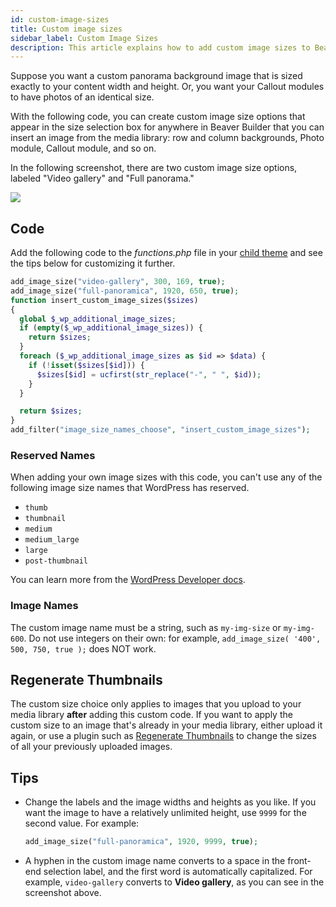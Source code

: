 ```yaml
---
id: custom-image-sizes
title: Custom image sizes
sidebar_label: Custom Image Sizes
description: This article explains how to add custom image sizes to Beaver Builder modules.
---
```


Suppose you want a custom panorama background image that is sized exactly to your content width and height. Or, you want your Callout modules to have photos of an identical size.

With the following code, you can create custom image size options that appear in the size selection box for anywhere in Beaver Builder that you can insert an image from the media library: row and column backgrounds, Photo module, Callout module, and so on.

In the following screenshot, there are two custom image size options, labeled "Video gallery" and "Full panorama."

![](/img/beaver-builder/advanced--custom-image-sizes--1.jpg)

## Code

Add the following code to the _functions.php_ file in your [child theme](/bb-theme/getting-started/do-i-need-to-install-the-beaver-builder-child-theme) and see the tips below for customizing it further.

```php
add_image_size("video-gallery", 300, 169, true);
add_image_size("full-panoramica", 1920, 650, true);
function insert_custom_image_sizes($sizes)
{
  global $_wp_additional_image_sizes;
  if (empty($_wp_additional_image_sizes)) {
    return $sizes;
  }
  foreach ($_wp_additional_image_sizes as $id => $data) {
    if (!isset($sizes[$id])) {
      $sizes[$id] = ucfirst(str_replace("-", " ", $id));
    }
  }

  return $sizes;
}
add_filter("image_size_names_choose", "insert_custom_image_sizes");
```

### Reserved Names

When adding your own image sizes with this code, you can't use any of the following image size names that WordPress has reserved.

- `thumb`
- `thumbnail`
- `medium`
- `medium_large`
- `large`
- `post-thumbnail`

You can learn more from the [WordPress Developer docs](https://developer.wordpress.org/reference/functions/add_image_size/#reserved-image-size-names).

### Image Names

The custom image name must be a string, such as `my-img-size` or `my-img-600`. Do not use integers on their own: for example, `add_image_size( '400', 500, 750, true );` does NOT work.

## Regenerate Thumbnails

The custom size choice only applies to images that you upload to your media library **after** adding this custom code. If you want to apply the custom size to an image that's already in your media library, either upload it again, or use a plugin such as [Regenerate Thumbnails](https://wordpress.org/plugins/regenerate-thumbnails/) to change the sizes of all your previously uploaded images.

## Tips

- Change the labels and the image widths and heights as you like. If you want the image to have a relatively unlimited height, use `9999` for the second value. For example:

  ```php
  add_image_size("full-panoramica", 1920, 9999, true);
  ```

- A hyphen in the custom image name converts to a space in the front-end selection label, and the first word is automatically capitalized. For example, `video-gallery` converts to **Video gallery**, as you can see in the screenshot above.
